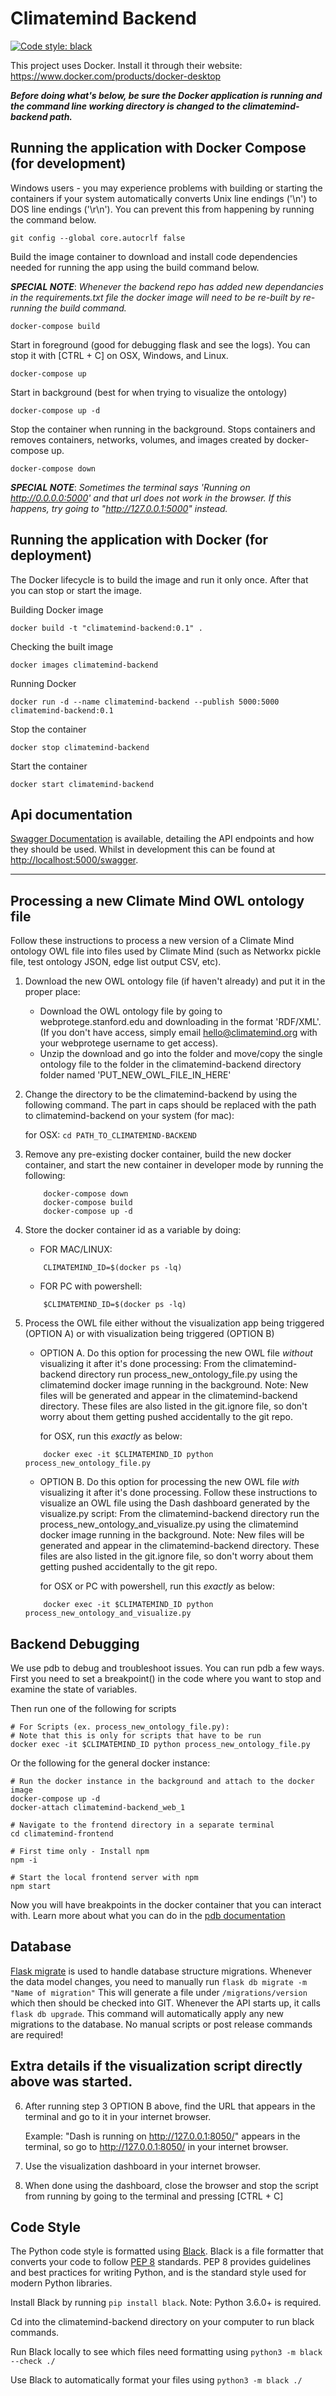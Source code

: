 # Climatemind Backend

[![Code style: black](https://img.shields.io/badge/code%20style-black-000000.svg)](https://github.com/psf/black)

This project uses Docker. Install it through their website: https://www.docker.com/products/docker-desktop

**_Before doing what's below, be sure the Docker application is running and the command line working directory is changed to the climatemind-backend path._**

## Running the application with Docker Compose (for development)

Windows users - you may experience problems with building or starting the containers if your system automatically converts Unix line endings ('\n') to DOS line endings ('\r\n'). You can prevent this from happening by running the command below. 

    git config --global core.autocrlf false

Build the image container to download and install code dependencies needed for running the app using the build command below.

**_SPECIAL NOTE_**: _Whenever the backend repo has added new dependancies in the requirements.txt file the docker image will need to be re-built by re-running the build command._

    docker-compose build

Start in foreground (good for debugging flask and see the logs). You can stop it with [CTRL + C] on OSX, Windows, and Linux.

    docker-compose up

Start in background (best for when trying to visualize the ontology)

    docker-compose up -d

Stop the container when running in the background. Stops containers and removes containers, networks, volumes, and images created by docker-compose up.

    docker-compose down

**_SPECIAL NOTE_**: _Sometimes the terminal says 'Running on http://0.0.0.0:5000' and that url does not work in the browser. If this happens, try going to "http://127.0.0.1:5000" instead._

## Running the application with Docker (for deployment)

The Docker lifecycle is to build the image and run it only once. After that you can stop or start the image.

Building Docker image

    docker build -t "climatemind-backend:0.1" .

Checking the built image

    docker images climatemind-backend

Running Docker

    docker run -d --name climatemind-backend --publish 5000:5000 climatemind-backend:0.1

Stop the container

    docker stop climatemind-backend

Start the container

    docker start climatemind-backend

## Api documentation

[Swagger Documentation](http://localhost:5000/swagger) is available, detailing the API endpoints and how they should be used. Whilst in development this can be found at [http://localhost:5000/swagger](http://localhost:5000/swagger).

---

## Processing a new Climate Mind OWL ontology file

Follow these instructions to process a new version of a Climate Mind ontology OWL file into files used by Climate Mind (such as Networkx pickle file, test ontology JSON, edge list output CSV, etc).

1. Download the new OWL ontology file (if haven't already) and put it in the proper place:
    * Download the OWL ontology file by going to webprotege.stanford.edu and downloading in the format 'RDF/XML'. (If you don't have access, simply email hello@climatemind.org with your webprotege username to get access). 
    * Unzip the download and go into the folder and move/copy the single ontology file to the folder in the climatemind-backend directory folder named 'PUT_NEW_OWL_FILE_IN_HERE'

2. Change the directory to be the climatemind-backend by using the following command. The part in caps should be replaced with the path to climatemind-backend on your system (for mac):

   for OSX: `cd PATH_TO_CLIMATEMIND-BACKEND`

3. Remove any pre-existing docker container, build the new docker container, and start the new container in developer mode by running the following:

    ```
        docker-compose down
        docker-compose build
        docker-compose up -d
    ```
    
4. Store the docker container id as a variable by doing:
    * FOR MAC/LINUX:
    ```
        CLIMATEMIND_ID=$(docker ps -lq)
    ```
    * FOR PC with powershell:
    ```
        $CLIMATEMIND_ID=$(docker ps -lq)
    ```

5. Process the OWL file either without the visualization app being triggered (OPTION A) or with visualization being triggered (OPTION B)

    * OPTION A. Do this option for processing the new OWL file _without_ visualizing it after it's done processing: From the climatemind-backend directory run process_new_ontology_file.py using the climatemind docker image running in the background. Note: New files will be generated and appear in the climatemind-backend directory. These files are also listed in the git.ignore file, so don't worry about them getting pushed accidentally to the git repo.

        for OSX, run this *exactly* as below:
    ```
        docker exec -it $CLIMATEMIND_ID python process_new_ontology_file.py
    ```

    * OPTION B. Do this option for processing the new OWL file _with_ visualizing it after it's done processing. Follow these instructions to visualize an OWL file using the Dash dashboard generated by the visualize.py script:  From the climatemind-backend directory run the process_new_ontology_and_visualize.py using the climatemind docker image running in the background. Note: New files will be generated and appear in the climatemind-backend directory. These files are also listed in the git.ignore file, so don't worry about them getting pushed accidentally to the git repo.

        for OSX or PC with powershell, run this *exactly* as below:
    ```
        docker exec -it $CLIMATEMIND_ID python process_new_ontology_and_visualize.py
    ```

## Backend Debugging

We use pdb to debug and troubleshoot issues. You can run pdb a few ways. First you need to set a breakpoint() in the code where you want to stop and examine the state of variables.

Then run one of the following for scripts
```
# For Scripts (ex. process_new_ontology_file.py):
# Note that this is only for scripts that have to be run
docker exec -it $CLIMATEMIND_ID python process_new_ontology_file.py
```

Or the following for the general docker instance:
```
# Run the docker instance in the background and attach to the docker image
docker-compose up -d
docker-attach climatemind-backend_web_1

# Navigate to the frontend directory in a separate terminal
cd climatemind-frontend

# First time only - Install npm
npm -i

# Start the local frontend server with npm
npm start
```

Now you will have breakpoints in the docker container that you can interact with. Learn more about what
you can do in the [pdb documentation](https://docs.python.org/3/library/pdb.html)



## Database
[Flask migrate](https://flask-migrate.readthedocs.io/en/latest/) is used to handle database structure migrations. 
Whenever the data model changes, you need to manually run `flask db migrate -m "Name of migration"`
This will generate a file under `/migrations/version` which then should be checked into GIT. Whenever the API starts up, it calls `flask db upgrade`. This command will automatically apply any new migrations to the database. No manual scripts or post release commands are required!

## Extra details if the visualization script directly above was started.

6. After running step 3 OPTION B above, find the URL that appears in the terminal and go to it in your internet browser.

    Example: "Dash is running on http://127.0.0.1:8050/" appears in the terminal, so go to http://127.0.0.1:8050/ in your internet browser.


7. Use the visualization dashboard in your internet browser.

8. When done using the dashboard, close the browser and stop the script from running by going to the terminal and pressing [CTRL + C]

## Code Style
The Python code style is formatted using [Black](https://pypi.org/project/black/). Black is a file formatter that converts your code to follow [PEP 8](https://www.python.org/dev/peps/pep-0008/) standards. PEP 8 provides guidelines and best practices for writing Python, and is the standard style used for modern Python libraries. 

Install Black by running `pip install black`. Note: Python 3.6.0+ is required.

Cd into the climatemind-backend directory on your computer to run black commands.

Run Black locally to see which files need formatting using `python3 -m black --check ./`

Use Black to automatically format your files using `python3 -m black ./`
